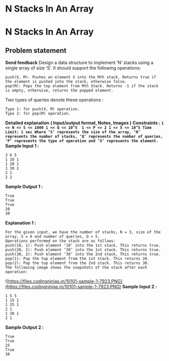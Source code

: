# N Stacks In An Array

# N Stacks In An Array
## **Problem statement**
**Send feedback**
Design a data structure to implement ‘N’ stacks using a single array of size ‘S’. It should support the following operations:
```
push(X, M): Pushes an element X into the Mth stack. Returns true if the element is pushed into the stack, otherwise false.
pop(M): Pops the top element from Mth Stack. Returns -1 if the stack is empty, otherwise, returns the popped element.
```
Two types of queries denote these operations :
```
Type 1: for push(X, M) operation.
Type 2: for pop(M) operation.
```
**Detailed explanation**
**( Input/output format, Notes, Images )**
**Constraints :**
**`1 <= N <= S <= 1000
1 <= Q <= 10^5 
1 <= P <= 2
1 <= X <= 10^5
Time Limit: 1 sec
Where ‘S’ represents the size of the array, ‘N’ represents the number of stacks, ‘Q’ represents the number of queries, ‘P’ represents the type of operation and ‘X’ represents the element.`**
**Sample Input 1 :**
```
3 6 5
1 10 1
1 20 1
1 30 2
2 1
2 2
```
**Sample Output 1 :**
```
True
True
True
20
30
```
**Explanation 1 :**
```
For the given input, we have the number of stacks, N = 3, size of the array, S = 6 and number of queries, Q = 5.
Operations performed on the stack are as follows:
push(10, 1): Push element ‘10’ into the 1st stack. This returns true.
push(20, 1): Push element ‘20’ into the 1st stack. This returns true.
push(30, 2): Push element ‘30’ into the 2nd stack. This returns true.
pop(1): Pop the top element from the 1st stack. This returns 20.
pop(2): Pop the top element from the 2nd stack. This returns 30.
The following image shows the snapshots of the stack after each operation:
```
![https://files.codingninjas.in/10101-sample-1-7923.PNG](https://files.codingninjas.in/10101-sample-1-7923.PNG)
**Sample Input 2 :**
```
1 5 5
1 15 1
1 25 1
2 1
1 30 1
2 1
```
**Sample Output 2 :**
```
True
True
25
True
30
```
